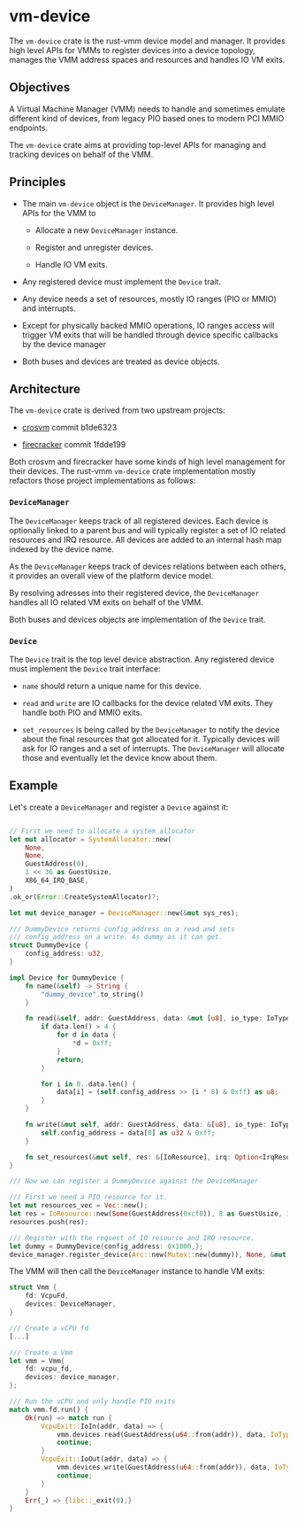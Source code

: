 # vm-device

The `vm-device` crate is the rust-vmm device model and manager.
It provides high level APIs for VMMs to register devices into a device topology,
manages the VMM address spaces and resources and handles IO VM exits.

## Objectives

A Virtual Machine Manager (VMM) needs to handle and sometimes emulate different
kind of devices, from legacy PIO based ones to modern PCI MMIO endpoints.

The `vm-device` crate aims at providing top-level APIs for managing and tracking
devices on behalf of the VMM.

## Principles

- The main `vm-device` object is the `DeviceManager`. It provides high level
  APIs for the VMM to

  - Allocate a new `DeviceManager` instance.

  - Register and unregister devices.

  - Handle IO VM exits.

- Any registered device must implement the `Device` trait.

- Any device needs a set of resources, mostly IO ranges (PIO or MMIO)
  and interrupts.

- Except for physically backed MMIO operations, IO ranges access will trigger
  VM exits that will be handled through device specific callbacks by the device
  manager

- Both buses and devices are treated as device objects.

## Architecture

The `vm-device` crate is derived from two upstream projects:

- [crosvm](https://chromium.googlesource.com/chromiumos/platform/crosvm/)
  commit b1de6323

- [firecracker](https://firecracker-microvm.github.io/) commit 1fdde199

Both crosvm and firecracker have some kinds of high level management
for their devices. The rust-vmm `vm-device` crate implementation mostly
refactors those project implementations as follows:

### `DeviceManager`

The `DeviceManager` keeps track of all registered devices. Each device is
optionally linked to a parent bus and will typically register a set of IO
related resources and IRQ resource.
All devices are added to an internal hash map indexed by the device name.

As the `DeviceManager` keeps track of devices relations between each others,
it provides an overall view of the platform device model.

By resolving adresses into their registered device, the `DeviceManager`
handles all IO related VM exits on behalf of the VMM.

Both buses and devices objects are implementation of the `Device` trait.

### `Device`

The `Device` trait is the top level device abstraction. Any registered device
must implement the `Device` trait interface:

- `name` should return a unique name for this device.

- `read` and `write` are IO callbacks for the device related VM exits. They
   handle both PIO and MMIO exits.

- `set_resources` is being called by the `DeviceManager` to notify the device
  about the final resources that got allocated for it. Typically devices will
  ask for IO ranges and a set of interrupts. The `DeviceManager` will allocate
  those and eventually let the device know about them.

## Example

Let's create a `DeviceManager` and register a `Device` against it:

```Rust

// First we need to allocate a system allocator
let mut allocator = SystemAllocator::new(
    None,
    None,
    GuestAddress(0),
    1 << 36 as GuestUsize,
    X86_64_IRQ_BASE,
)
.ok_or(Error::CreateSystemAllocator)?;

let mut device_manager = DeviceManager::new(&mut sys_res);

/// DummyDevice returns config_address on a read and sets
/// config_address on a write. As dummy as it can get.
struct DummyDevice {
    config_address: u32,
}

impl Device for DummyDevice {
    fn name(&self) -> String {
        "dummy_device".to_string()
    }

    fn read(&self, addr: GuestAddress, data: &mut [u8], io_type: IoType) {
        if data.len() > 4 {
            for d in data {
                *d = 0xff;
            }
            return;
        }

        for i in 0..data.len() {
            data[i] = (self.config_address >> (i * 8) & 0xff) as u8;
        }
    }

    fn write(&mut self, addr: GuestAddress, data: &[u8], io_type: IoType) {
        self.config_address = data[0] as u32 & 0xff;
    }

    fn set_resources(&mut self, res: &[IoResource], irq: Option<IrqResource>) {}
}

/// Now we can register a DummyDevice against the DeviceManager

/// First we need a PIO resource for it.
let mut resources_vec = Vec::new();
let res = IoResource::new(Some(GuestAddress(0xcf8)), 8 as GuestUsize, IoType::Pio);
resources.push(res);

/// Register with the request of IO resource and IRQ resource.
let dummy = DummyDevice{config_address: 0x1000,};
device_manager.register_device(Arc::new(Mutex::new(dummy)), None, &mut resources, Some(IrqResource(None)));
```

The VMM will then call the `DeviceManager` instance to handle VM exits:

```Rust
struct Vmm {
    fd: VcpuFd,
    devices: DeviceManager,
}

/// Create a vCPU fd
[...]

/// Create a Vmm
let vmm = Vmm{
    fd: vcpu_fd,
    devices: device_manager,
};

/// Run the vCPU and only handle PIO exits
match vmm.fd.run() {
    Ok(run) => match run {
        VcpuExit::IoIn(addr, data) => {
            vmm.devices.read(GuestAddress(u64::from(addr)), data, IoType::Pio);
            continue;
        }
        VcpuExit::IoOut(addr, data) => {
            vmm.devices.write(GuestAddress(u64::from(addr)), data, IoType::Pio);
            continue;
        }
    }
    Err(_) => {libc::_exit(0);}
}
```
